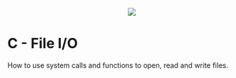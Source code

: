 <p align="center"><img src="https://www.holbertonschool.com/holberton-logo.png">
</p>

# C - File I/O

How to use system calls and functions to open, read and write files.
